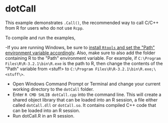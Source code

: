 # dotCall

This example demonstrates `.Call()`, the recommended way to call C/C++ from R for users who do not use `Rcpp`.

To compile and run the examples, 

-If you are running Windows, be sure to [install `Rtools` and set the "Path" environment variable accordingly](https://www.biostat.wisc.edu/~kbroman/Rintro/Rwinpack.html). Also,  make sure to also add the folder containing R to the "Path" environment variable. For example, if `C:\Program Files\R\R-3.2.1\bin\R.exe` is the path to R, then change the contents of the "Path" variable from \<stuff\> to `C:\Program Files\R\R-3.2.1\bin\R.exe;\<stuff\>`.
- Open Windows Command Prompt or Terminal and change your current working directory to the `dotCall` folder.
- Enter `R CMD SHLIB dotCall.cpp` into the command line. This will create a shared object library that can be loaded into an R session, a file either called `dotCall.dll` or `dotCall.so`. It contains compiled C++ code that can be loaded into an R session.
-  Run dotCall.R in an R session.